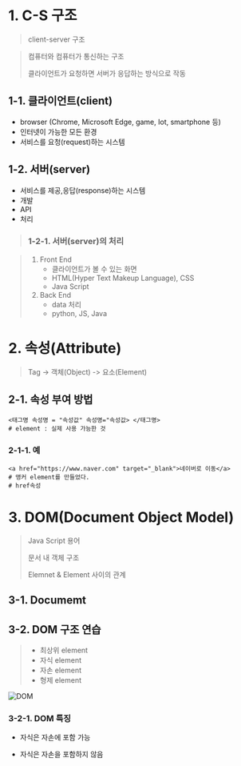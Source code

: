 # 1. C-S 구조

> client-server 구조

> 컴퓨터와 컴퓨터가 통신하는 구조
>
> 클라이언트가 요청하면 서버가 응답하는 방식으로 작동

## 1-1. 클라이언트(client)

- browser (Chrome, Microsoft Edge, game, Iot, smartphone 등)
- 인터넷이 가능한 모든 환경
- 서비스를 요청(request)하는 시스템

## 1-2. 서버(server)

- 서비스를 제공,응답(response)하는 시스템
- 개발
- API
- 처리

> ### 1-2-1. 서버(server)의 처리

> 1. Front End
>    - 클라이언트가 볼 수 있는 화면
>    - HTML(Hyper Text Makeup Language), CSS
>    - Java Script
> 2. Back End
>    - data 처리
>    - python, JS, Java

# 2. 속성(Attribute)

> Tag -> 객체(Object) -> 요소(Element)

## 2-1. 속성 부여 방법

```
<태그명 속성명 = "속성값" 속성명="속성값> </태그명>
# element : 실제 사용 가능한 것
```

### 2-1-1. 예

```
<a href="https://www.naver.com" target="_blank">네이버로 이동</a>
# 앵커 element를 만들었다.
# href속성
```

# 3. DOM(Document Object Model)

> Java Script 용어
>
> 문서 내 객체 구조
>
> Elemnet & Element 사이의 관계

## 3-1. Documemt

## 3-2. DOM 구조 연습

> - 최상위 element
> - 자식 element
> - 자손 element
> - 형제 element

![DOM](KakaoTalk_20230317_174723483.png)

### 3-2-1. DOM 특징

- 자식은 자손에 포함 가능

- 자식은 자손을 포함하지 않음
